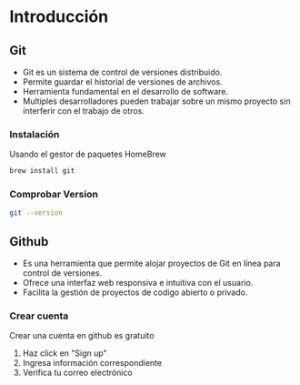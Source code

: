 # Introducción
## Git
<!--IMagen git-->
+ Git es un sistema de control de versiones distribuido.
+ Permite guardar el historial de versiones de archivos.
+ Herramienta fundamental en el desarrollo de software. 
+ Multiples desarrolladores pueden trabajar sobre un mismo proyecto sin interferir con el trabajo de otros.  
<!--Imagen control de versiones-->
### Instalación
Usando el gestor de paquetes HomeBrew

```bash
brew install git
```


### Comprobar Version
```bash
git --version
```

## Github
<!--Imagen Github-->
+ Es una herramienta que permite alojar proyectos de Git en línea para control de versiones.
+ Ofrece una interfaz web responsiva e intuitiva con el usuario.
+ Facilita la gestión de proyectos de codigo abierto o privado.

### Crear cuenta
Crear una cuenta en github es gratuito
1. Haz click en "Sign up"
2. Ingresa información correspondiente
3. Verifica tu correo  electrónico



